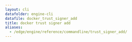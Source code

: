 ```yaml
---
layout: cli
datafolder: engine-cli
datafile: docker_trust_signer_add
title: docker trust signer add
aliases:
  - /edge/engine/reference/commandline/trust_signer_add/
---
```

<!--
This page is automatically generated from Docker's source code. If you want to
suggest a change to the text that appears here, open a ticket or pull request
in the source repository on GitHub:

https://github.com/docker/cli
-->

